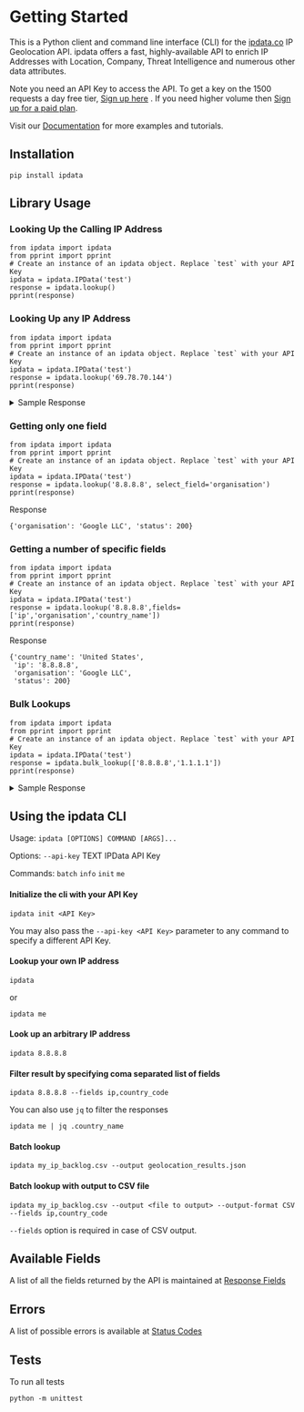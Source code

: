 # Getting Started

This is a Python client and command line interface (CLI) for the [ipdata.co](https://ipdata.co) IP Geolocation API. ipdata offers a fast, highly-available API to enrich IP Addresses with Location, Company, Threat Intelligence and numerous other data attributes.

Note you need an API Key to access the API. To get a key on the 1500 requests a day free tier, [Sign up here](https://ipdata.co/sign-up.html) . If you need higher volume then [Sign up for a paid plan](https://ipdata.co/pricing.html).

Visit our [Documentation](https://docs.ipdata.co/) for more examples and tutorials.

## Installation

```
pip install ipdata
```

## Library Usage

### Looking Up the Calling IP Address

```
from ipdata import ipdata
from pprint import pprint
# Create an instance of an ipdata object. Replace `test` with your API Key
ipdata = ipdata.IPData('test')
response = ipdata.lookup()
pprint(response)
```

### Looking Up any IP Address

```
from ipdata import ipdata
from pprint import pprint
# Create an instance of an ipdata object. Replace `test` with your API Key
ipdata = ipdata.IPData('test')
response = ipdata.lookup('69.78.70.144')
pprint(response)
```

<details><summary>Sample Response</summary>

```
{'asn': 'AS6167',
 'calling_code': '1',
 'carrier': {'mcc': '310', 'mnc': '004', 'name': 'Verizon'},
 'city': 'Farmersville',
 'continent_code': 'NA',
 'continent_name': 'North America',
 'count': '1506',
 'country_code': 'US',
 'country_name': 'United States',
 'currency': {'code': 'USD',
              'name': 'US Dollar',
              'native': '$',
              'plural': 'US dollars',
              'symbol': '$'},
 'emoji_flag': '🇺🇸',
 'emoji_unicode': 'U+1F1FA U+1F1F8',
 'flag': 'https://ipdata.co/flags/us.png',
 'ip': '69.78.70.144',
 'is_eu': False,
 'languages': [{'name': 'English', 'native': 'English'}],
 'latitude': 33.1659,
 'longitude': -96.3686,
 'organisation': 'Cellco Partnership DBA Verizon Wireless',
 'postal': '75442',
 'region': 'Texas',
 'region_code': 'TX',
 'status': 200,
 'threat': {'is_anonymous': False,
            'is_bogon': False,
            'is_known_abuser': False,
            'is_known_attacker': False,
            'is_proxy': False,
            'is_threat': False,
            'is_tor': False},
 'time_zone': {'abbr': 'CDT',
               'current_time': '2019-04-28T17:56:59.246755-05:00',
               'is_dst': True,
               'name': 'America/Chicago',
               'offset': '-0500'}}
```
</details>


### Getting only one field

```
from ipdata import ipdata
from pprint import pprint
# Create an instance of an ipdata object. Replace `test` with your API Key
ipdata = ipdata.IPData('test')
response = ipdata.lookup('8.8.8.8', select_field='organisation')
pprint(response)
```

Response

```
{'organisation': 'Google LLC', 'status': 200}
```

### Getting a number of specific fields

```
from ipdata import ipdata
from pprint import pprint
# Create an instance of an ipdata object. Replace `test` with your API Key
ipdata = ipdata.IPData('test')
response = ipdata.lookup('8.8.8.8',fields=['ip','organisation','country_name'])
pprint(response)
```

Response

```
{'country_name': 'United States',
 'ip': '8.8.8.8',
 'organisation': 'Google LLC',
 'status': 200}
```

### Bulk Lookups

```
from ipdata import ipdata
from pprint import pprint
# Create an instance of an ipdata object. Replace `test` with your API Key
ipdata = ipdata.IPData('test')
response = ipdata.bulk_lookup(['8.8.8.8','1.1.1.1'])
pprint(response)
```

<details><summary>Sample Response</summary>

```
{'responses': [{'asn': 'AS15169',
               'calling_code': '1',
               'city': None,
               'continent_code': 'NA',
               'continent_name': 'North America',
               'count': '1506',
               'country_code': 'US',
               'country_name': 'United States',
               'currency': {'code': 'USD',
                            'name': 'US Dollar',
                            'native': '$',
                            'plural': 'US dollars',
                            'symbol': '$'},
               'emoji_flag': '🇺🇸',
               'emoji_unicode': 'U+1F1FA U+1F1F8',
               'flag': 'https://ipdata.co/flags/us.png',
               'ip': '8.8.8.8',
               'is_eu': False,
               'languages': [{'name': 'English', 'native': 'English'}],
               'latitude': 37.751,
               'longitude': -97.822,
               'organisation': 'Google LLC',
               'postal': None,
               'region': None,
               'region_code': None,
               'threat': {'is_anonymous': False,
                          'is_bogon': False,
                          'is_known_abuser': False,
                          'is_known_attacker': False,
                          'is_proxy': False,
                          'is_threat': False,
                          'is_tor': False},
               'time_zone': {'abbr': 'CDT',
                             'current_time': '2019-04-28T18:02:48.035425-05:00',
                             'is_dst': True,
                             'name': 'America/Chicago',
                             'offset': '-0500'}},
              {'asn': 'AS13335',
               'calling_code': '61',
               'city': None,
               'continent_code': 'OC',
               'continent_name': 'Oceania',
               'count': '1506',
               'country_code': 'AU',
               'country_name': 'Australia',
               'currency': {'code': 'AUD',
                            'name': 'Australian Dollar',
                            'native': '$',
                            'plural': 'Australian dollars',
                            'symbol': 'AU$'},
               'emoji_flag': '🇦🇺',
               'emoji_unicode': 'U+1F1E6 U+1F1FA',
               'flag': 'https://ipdata.co/flags/au.png',
               'ip': '1.1.1.1',
               'is_eu': False,
               'languages': [{'name': 'English', 'native': 'English'}],
               'latitude': -33.494,
               'longitude': 143.2104,
               'organisation': 'Cloudflare, Inc.',
               'postal': None,
               'region': None,
               'region_code': None,
               'threat': {'is_anonymous': False,
                          'is_bogon': False,
                          'is_known_abuser': False,
                          'is_known_attacker': False,
                          'is_proxy': False,
                          'is_threat': False,
                          'is_tor': False},
               'time_zone': {'abbr': 'AEST',
                             'current_time': '2019-04-29T09:02:48.036287+10:00',
                             'is_dst': False,
                             'name': 'Australia/Sydney',
                             'offset': '+1000'}}],
 'status': 200}
```
</details>

## Using the ipdata CLI

Usage: `ipdata [OPTIONS] COMMAND [ARGS]...`

Options:
  `--api-key` TEXT IPData API Key

Commands:
  `batch`
  `info`
  `init`
  `me`

#### Initialize the cli with your API Key

```
ipdata init <API Key>
```

You may also pass the `--api-key <API Key>` parameter to any command to specify a different API Key.

#### Lookup your own IP address

```
ipdata
```

or
```
ipdata me
```

#### Look up an arbitrary IP address

```
ipdata 8.8.8.8
```

#### Filter result by specifying coma separated list of fields 

```
ipdata 8.8.8.8 --fields ip,country_code
```

You can also use `jq` to filter the responses 

```
ipdata me | jq .country_name
```

#### Batch lookup

```
ipdata my_ip_backlog.csv --output geolocation_results.json
```

#### Batch lookup with output to CSV file

```
ipdata my_ip_backlog.csv --output <file to output> --output-format CSV --fields ip,country_code
```
`--fields` option is required in case of CSV output.

## Available Fields

A list of all the fields returned by the API is maintained at [Response Fields](https://docs.ipdata.co/api-reference/response-fields)

## Errors

A list of possible errors is available at [Status Codes](https://docs.ipdata.co/api-reference/status-codes)

## Tests

To run all tests

```
python -m unittest
```